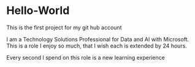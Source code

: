 # Hello-World
This is the first project for my git hub account


I am a Technology Solutions Professional for Data and AI with Microsoft. This is a role I enjoy so much, that I wish each is extended by 24 hours.

Every second I spend on this role is a new learning experience
